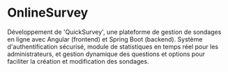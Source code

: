 # OnlineSurvey
Développement de 'QuickSurvey', une plateforme de gestion de sondages en ligne avec Angular (frontend) et Spring Boot (backend). Système d'authentification sécurisé, module de statistiques en temps réel pour les administrateurs, et gestion dynamique des questions et options pour faciliter la création et modification des sondages.
